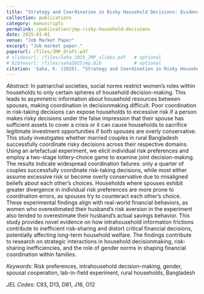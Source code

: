 ```yaml
---
title: "Strategy and Coordination in Risky Household Decisions: Evidence from Bangladesh"
collection: publications
category: manuscripts
permalink: /publication/jmp-risky-household-decisions
date: 2025-01-01
venue: "Job Market Paper"
excerpt: "Job market paper."
paperurl: /files/JMP_draft.pdf
# slidesurl: /files/Saha_2025_JMP_slides.pdf   # optional
# bibtexurl: /files/saha2025jmp.bib            # optional
citation: 'Saha, K. (2025). "Strategy and Coordination in Risky Household Decisions: Evidence from Bangladesh." Job Market Paper.'
---
```


*Abstract*: In patriarchal societies, social norms restrict women’s roles within households to
only certain spheres of household decision-making. This leads to asymmetric information
about household resources between spouses, making coordination in decisionmaking
difficult. Poor coordination in risk-taking decisions can expose households to
excessive risk if a person makes risky decisions under the false impression that their
spouse has sufficient assets to cover a crisis or it can cause households to sacrifice legitimate
investment opportunities if both spouses are overly conservative. This study
investigates whether married couples in rural Bangladesh successfully coordinate risky
decisions across their respective domains. Using an artefactual experiment, we elicit
individual risk preferences and employ a two-stage lottery-choice game to examine joint
decision-making. The results indicate widespread coordination failures: only a quarter
of couples successfully coordinate risk-taking decisions, while most either assume excessive
risk or become overly conservative due to misaligned beliefs about each other’s
choices. Households where spouses exhibit greater divergence in individual risk preferences
are more prone to coordination errors, as spouses try to counteract each other’s
choice. These experimental findings align with real-world financial behaviors, as women
who overestimated their husband’s risk aversion in the experiment also tended to overestimate
their husband’s actual savings behavior. This study provides novel evidence
on how intrahousehold information frictions contribute to inefficient risk-sharing and
distort critical financial decisions, potentially affecting long-term household welfare.
The findings contribute to research on strategic interactions in household decisionmaking,
risk-sharing inefficiencies, and the role of gender norms in shaping financial
coordination within families.

*Keywords*: Risk preferences, intrahousehold decision-making, gender, spousal cooperation,
lab-in-field experiment, rural households, Bangladesh

*JEL Codes*: C93, D13, D81, J16, O12 
